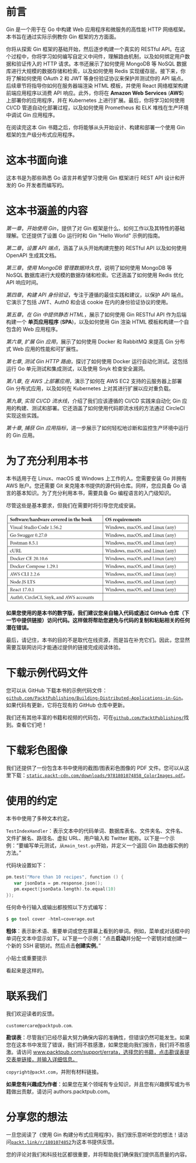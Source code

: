 # 前言

Gin 是一个用于在 Go 中构建 Web 应用程序和微服务的高性能 HTTP 网络框架。本书旨在通过实际示例教你 Gin 框架的方方面面。

你将从探索 Gin 框架的基础开始，然后逐步构建一个真实的 RESTful API。在这个过程中，你将学习如何编写自定义中间件，理解路由机制，以及如何绑定用户数据和验证传入的 HTTP 请求。本书还展示了如何使用 MongoDB 等 NoSQL 数据库进行大规模的数据存储和检索，以及如何使用 Redis 实现缓存层。接下来，你将了解如何使用 OAuth 2 和 JWT 等身份验证协议来保护并测试你的 API 端点。后续章节将指导你如何在服务器端渲染 HTML 模板，并使用 React 网络框架构建前端应用程序以消费 API 响应。此外，你将在 **Amazon Web Services** (**AWS**) 上部署你的应用程序，并在 Kubernetes 上进行扩展。最后，你将学习如何使用 CI/CD 管道自动化部署过程，以及如何使用 Prometheus 和 ELK 堆栈在生产环境中调试 Gin 应用程序。

在阅读完这本 Gin 书籍之后，你将能够从头开始设计、构建和部署一个使用 Gin 框架的生产级分布式应用程序。

# 这本书面向谁

这本书是为那些熟悉 Go 语言并希望学习使用 Gin 框架进行 REST API 设计和开发的 Go 开发者而编写的。

# 这本书涵盖的内容

*第一章*，*开始使用 Gin*，提供了对 Gin 框架是什么、如何工作以及其特性的基础理解。它还提供了设置 Go 运行时和 Gin "Hello World" 示例的指南。

*第二章*，*设置 API 端点*，涵盖了从头开始构建完整的 RESTful API 以及如何使用 OpenAPI 生成其文档。

*第三章*，*使用 MongoDB 管理数据持久性*，说明了如何使用 MongoDB 等 NoSQL 数据库进行大规模的数据存储和检索。它还涵盖了如何使用 Redis 优化 API 响应时间。

*第四章*，*构建 API 身份验证*，专注于遵循的最佳实践和建议，以保护 API 端点。它演示了包括 JWT、Auth0 和会话 cookie 在内的身份验证协议的使用。

*第五章*，*在 Gin 中提供静态 HTML*，展示了如何使用 Gin RESTful API 作为后端构建一个 **单页应用程序** (**SPA**)，以及如何使用 Gin 渲染 HTML 模板和构建一个自包含的 Web 应用程序。

*第六章*, *扩展 Gin 应用*，展示了如何使用 Docker 和 RabbitMQ 来提高 Gin 分布式 Web 应用的性能和可扩展性。

*第七章*, *测试 Gin HTTP 路由*，探讨了如何使用 Docker 运行自动化测试。这包括运行 Go 单元测试和集成测试，以及使用 Snyk 检查安全漏洞。

*第八章*, *在 AWS 上部署应用*，演示了如何在 AWS EC2 支持的云服务器上部署 Gin 分布式应用，以及如何在 Kubernetes 上对其进行扩展以应对重负载。

*第九章*, *实现 CI/CD 流水线*，介绍了我们应该遵循的 CI/CD 实践来自动化 Gin 应用的构建、测试和部署。它还涵盖了如何使用代码即流水线的方法通过 CircleCI 实现这些实践。

*第十章*, *捕获 Gin 应用指标*，进一步展示了如何轻松地诊断和监控生产环境中运行的 Gin 应用。

# 为了充分利用本书

本书适用于在 Linux、macOS 或 Windows 上工作的人。您需要安装 Go 并拥有 AWS 账户。您还需要 Git 来克隆本书提供的源代码仓库。同样，您应具备 Go 语言的基本知识。为了充分利用本书，需要具备 Go 编程语言的入门级知识。

尽管这些是基本要求，但我们在需要时将引导您完成安装。

![图片 01](img/01.jpg)

**如果您使用的是本书的数字版，我们建议您亲自输入代码或通过 GitHub 仓库（下一节中提供链接）访问代码。这样做将帮助您避免与代码的复制和粘贴相关的任何潜在错误。**

最后，请记住，本书的目的不是取代在线资源，而是旨在补充它们。因此，您显然需要互联网访问才能通过提供的链接完成阅读体验。

# 下载示例代码文件

您可以从 GitHub 下载本书的示例代码文件：[`github.com/PacktPublishing/Building-Distributed-Applications-in-Gin`](https://github.com/PacktPublishing/Building-Distributed-Applications-in-Gin)。如果代码有更新，它将在现有的 GitHub 仓库中更新。

我们还有其他丰富的书籍和视频的代码包，可在[`github.com/PacktPublishing/`](https://github.com/PacktPublishing/)找到。查看它们吧！

# 下载彩色图像

我们还提供了一份包含本书中使用的截图/图表彩色图像的 PDF 文件。您可以从这里下载：[`static.packt-cdn.com/downloads/9781801074858_ColorImages.pdf`](https://static.packt-cdn.com/downloads/9781801074858_ColorImages.pdf)。

# 使用的约定

本书中使用了多种文本约定。

`TestIndexHandler`：表示文本中的代码单词、数据库表名、文件夹名、文件名、文件扩展名、路径名、虚拟 URL、用户输入和 Twitter 昵称。以下是一个示例：“要编写单元测试，从`main_test.go`开始，并定义一个返回 Gin 路由器实例的方法。”

代码块设置如下：

```go
pm.test("More than 10 recipes", function () { 
   var jsonData = pm.response.json(); 
   pm.expect(jsonData.length).to.equal(10) 
}); 
```

任何命令行输入或输出都按照以下方式编写：

```go
$ go tool cover -html=coverage.out 
```

**粗体**：表示新术语、重要单词或您在屏幕上看到的单词。例如，菜单或对话框中的单词在文本中显示如下。以下是一个示例：“点击**启动**并分配一个密钥对或创建一个新的 SSH 密钥对。然后点击**创建实例**。”

小贴士或重要提示

看起来是这样的。

# 联系我们

我们欢迎读者的反馈。

`customercare@packtpub.com`.

**勘误表**：尽管我们已经尽最大努力确保内容的准确性，但错误仍然可能发生。如果您在这本书中发现了错误，我们将不胜感激，如果您能向我们报告，我们将不胜感激。请访问 www.packtpub.com/support/errata，选择您的书籍，点击勘误表提交表单链接，并输入详细信息。

`copyright@packt.com`，并附有材料链接。

**如果您有兴趣成为作者**：如果您在某个领域有专业知识，并且您有兴趣撰写或为书籍做出贡献，请访问 authors.packtpub.com。

# 分享您的想法

一旦您阅读了《使用 Gin 构建分布式应用程序》，我们很乐意听听您的想法！请访问[`packt.link/r/1801074852`](https://packt.link/r/1801074852)为这本书提供反馈。

您的评论对我们和科技社区都很重要，并将帮助我们确保我们提供高质量的内容。
